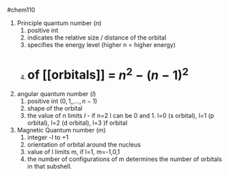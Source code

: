 #chem110 
1. Principle quantum number ($n$)
	1. positive int
	2. indicates the relative size / distance of the orbital
	3. specifies the energy level (higher n = higher energy)
	4. # of [[orbitals]] = $n^2-(n-1)^2$
2. angular quantum number ($l$)
	1. positive int ($0,1,,...,n-1$)
	2. shape of the orbital
	3. the value of $n$ limits $l$ - if n=2 l can be 0 and 1. 
		l=0 (s orbital), l=1 (p orbital), l=2 (d orbital), l=3 )f orbital
3. Magnetic Quantum number (m)
	1. integer -l to +1
	2. orientation of orbital around the nucleus
	3. value of l limits m, if l=1, m=-1,0,1
	4. the number of configurations of m determines the number of orbitals in that subshell. 